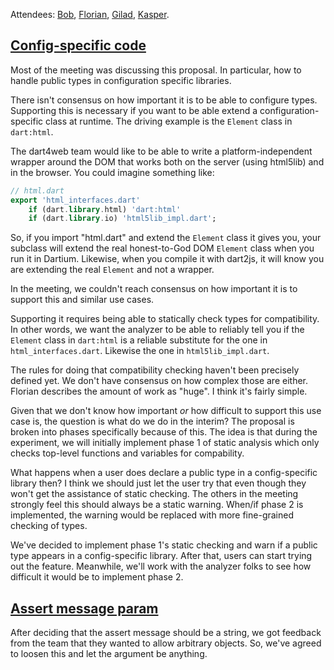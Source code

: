 Attendees: [Bob][], [Florian][], [Gilad][], [Kasper][].

[bob]: https://github.com/munificent
[florian]: https://github.com/floitschG
[gilad]: https://github.com/gbracha
[kasper]: https://github.com/kasperl

## [Config-specific code][40]

[40]: https://github.com/dart-lang/dart_enhancement_proposals/issues/40

Most of the meeting was discussing this proposal. In particular, how to handle
public types in configuration specific libraries.

There isn't consensus on how important it is to be able to configure types.
Supporting this is necessary if you want to be able extend a
configuration-specific class at runtime. The driving example is the `Element`
class in `dart:html`.

The dart4web team would like to be able to write a platform-independent wrapper
around the DOM that works both on the server (using html5lib) and in the
browser. You could imagine something like:

```dart
// html.dart
export 'html_interfaces.dart'
    if (dart.library.html) 'dart:html'
    if (dart.library.io) 'html5lib_impl.dart';
```

So, if you import "html.dart" and extend the `Element` class it gives you, your
subclass will extend the real honest-to-God DOM `Element` class when you run it
in Dartium. Likewise, when you compile it with dart2js, it will know you are
extending the real `Element` and not a wrapper.

In the meeting, we couldn't reach consensus on how important it is to support
this and similar use cases.

Supporting it requires being able to statically check types for compatibility.
In other words, we want the analyzer to be able to reliably tell you if the
`Element` class in `dart:html` is a reliable substitute for the one in
`html_interfaces.dart`. Likewise the one in `html5lib_impl.dart`.

The rules for doing that compatibility checking haven't been precisely defined
yet. We don't have consensus on how complex those are either. Florian describes
the amount of work as "huge". I think it's fairly simple.

Given that we don't know how important *or* how difficult to support this use
case is, the question is what do we do in the interim? The proposal is broken
into phases specifically because of this. The idea is that during the
experiment, we will initially implement phase 1 of static analysis which only
checks top-level functions and variables for compability.

What happens when a user does declare a public type in a config-specific library
then? I think we should just let the user try that even though they won't get
the assistance of static checking. The others in the meeting strongly feel this
should always be a static warning. When/if phase 2 is implemented, the warning
would be replaced with more fine-grained checking of types.

We've decided to implement phase 1's static checking and warn if a public type
appears in a config-specific library. After that, users can start trying out the
feature. Meanwhile, we'll work with the analyzer folks to see how difficult it
would be to implement phase 2.

## [Assert message param][37]

[37]: https://github.com/dart-lang/dart_enhancement_proposals/issues/37

After deciding that the assert message should be a string, we got feedback from
the team that they wanted to allow arbitrary objects. So, we've agreed to loosen
this and let the argument be anything.
